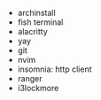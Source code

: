 - archinstall
- fish terminal
- alacritty
- yay
- git
- nvim
- insomnia: http client
- ranger
- i3lockmore
